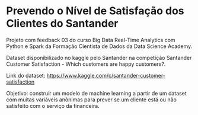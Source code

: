# Prevendo o Nível de Satisfação dos Clientes do Santander

Projeto com feedback 03 do curso Big Data Real-Time Analytics com Python e Spark da Formação Cientista de Dados da Data Science Academy.

Dataset disponibilizado no kaggle pelo Santander na competição Santander Customer Satisfaction - Which customers are happy customers?.

Link do dataset: https://www.kaggle.com/c/santander-customer-satisfaction

Objetivo: construir um modelo de machine learning a partir de um dataset com muitas variáveis anônimas para prever se um cliente está ou não satisfeito com o serviço da financeira.
